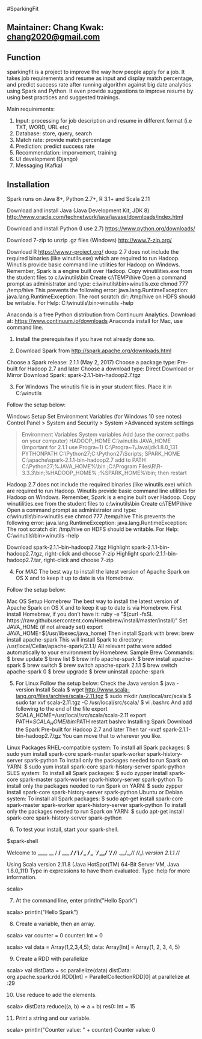 #SparkingFit

## Maintainer:  Chang Kwak:  chang2020@gmail.com



## Function
sparkingfit is a project to improve the way how people apply for a job.  It takes job requirements and resume as input and display match percentage, and predict success rate after running algorithm against big date analytics using Spark and Python. It even provide suggestions to improve resume by using best practices and suggested trainings.

Main requirements:
1) Input: processing for job description and resume in different format (i.e TXT, WORD, URL etc)
2) Database: store, query, search
3) Match rate: provide match percentage
4) Prediction: predict success rate
5) Recommendation: imporvement, training
6) UI development (Django)
7) Messaging (Kafka)

## Installation
Spark runs on Java 8+, Python 2.7+, R 3.1+ and Scala 2.11

Download and install Java
(Java Development Kit, JDK 8)
http://www.oracle.com/technetwork/java/javase/downloads/index.html

Download and install Python (I use 2.7)
https://www.python.org/downloads/

Download 7-zip to unzip .gz files (Windows)
http://www.7-zip.org/

Download R
https://www.r-project.org/
doop 2.7 does not include the required binaries (like winutils.exe) which are required to run Hadoop.
Winutils provide basic command line utilities for Hadoop on Windows.
Remember, Spark is a engine built over Hadoop.
Copy winutilities.exe from the student files to c:\winutils\bin
Create c:\TEMP\hive
Open a command prompt as administrator and type:
c:\winutils\bin>winutils.exe chmod 777 /temp/hive
This prevents the following error:
java.lang.RuntimeException: java.lang.RuntimeException: The root scratch dir: /tmp/hive on HDFS should be writable.
For Help:
C:\winutils\bin>winutils -help

Anaconda is a free Python distribution from Continuum Analytics.
Download at:
https://www.continuum.io/downloads
Anaconda install for Mac, use command line.



1. Install the prerequisites if you have not already done so.




2. Download Spark from
http://spark.apache.org/downloads.html

Choose a Spark release: 2.1.1 (May 2, 2017)
Choose a package type: Pre-built for Hadoop 2.7 and later
Choose a download type: Direct Download or Mirror
Download Spark: spark-2.1.1-bin-hadoop2.7.tgz



3. For Windows
The winutils file is in your student files. Place it in C:\winutils

Follow the setup below:

Windows Setup
Set Environment Variables (for Windows 10 see notes)
Control Panel > System and Security > System >Advanced system settings
> Environment Variables System variables
Add (use the correct paths on your computer) HADOOP_HOME
C:\winutils
JAVA_HOME (Important for 2.1.1 use Progra~1) C:\Progra~1\Java\jdk1.8.0_131
PYTHONPATH C:\Python27;C:\Python27\Scripts;
SPARK_HOME C:\apache\spark-2.1.1-bin-hadoop2.7
add to PATH
C:\Python27;%JAVA_HOME%\bin
;C:\Program Files\R\R-3.3.3\bin;%HADOOP_HOME% ;%SPARK_HOME%\bin;
then restart

Hadoop 2.7 does not include the required binaries (like winutils.exe) which are required to run Hadoop.
Winutils provide basic command line utilities for Hadoop on Windows.
Remember, Spark is a engine built over Hadoop.
Copy winutilities.exe from the student files to c:\winutils\bin
Create c:\TEMP\hive
Open a command prompt as administrator and type:
c:\winutils\bin>winutils.exe chmod 777 /temp/hive
This prevents the following error:
java.lang.RuntimeException: java.lang.RuntimeException: The root scratch dir: /tmp/hive on HDFS should be writable.
For Help:
C:\winutils\bin>winutils -help

Download spark-2.1.1-bin-hadoop2.7.tgz
Highlight spark-2.1.1-bin-hadoop2.7.tgz, right-click and choose 7-zip
Highlight spark-2.1.1-bin-hadoop2.7.tar, right-click and choose 7-zip

4. For MAC
The best way to install the latest version of Apache Spark on
OS X and to keep it up to date is via Homebrew.

Follow the setup below:

Mac OS Setup
Homebrew
The best way to install the latest version of Apache Spark on OS X and to keep it up to date is via Homebrew.
First install Homebrew, if you don’t have it:
ruby -e "$(curl -fsSL https://raw.githubusercontent.com/Homebrew/install/master/install)"
Set JAVA_HOME (if not already set)
export JAVA_HOME=$(/usr/libexec/java_home)
Then install Spark with brew:
brew install apache-spark
This will install Spark to directory:
     /usr/local/Cellar/apache-spark/2.1.1/
All relevant paths were added automatically to your environment by Homebrew.
Sample Brew Commands:
$ brew update $ brew list
$ brew info apache-spark
$ brew install apache-spark
$ brew switch <formula> <version> $ brew switch apache-spark 2.1.1 $ brew switch apache-spark 0
$ brew upgrade
$ brew uninstall apache-spark



5. For Linux
Follow the setup below:
Check the Java version
$ java -version
Install Scala
$ wget http://www.scala-lang.org/files/archive/scala-2.11.tgz $ sudo mkdir /usr/local/src/scala
$ sudo tar xvf scala-2.11.tgz -C /usr/local/src/scala/
$ vi .bashrc
And add following to the end of the file
export SCALA_HOME=/usr/local/src/scala/scala-2.11 export PATH=$SCALA_HOME/bin:$PATH
restart bashrc Installing Spark
Download the Spark Pre-built for Hadoop 2.7 and later Then
tar -xvzf spark-2.1.1-bin-hadoop2.7.tgz
You can move that to wherever you like.

Linux Packages
RHEL-compatible system:
To install all Spark packages:
$ sudo yum install spark-core spark-master spark-worker spark-history-server spark-python
To install only the packages needed to run Spark on YARN:
$ sudo yum install spark-core spark-history-server spark-python
SLES system:
To install all Spark packages:
$ sudo zypper install spark-core spark-master spark-worker spark-history-server spark-python
To install only the packages needed to run Spark on YARN:
$ sudo zypper install spark-core spark-history-server spark-python
Ubuntu or Debian system:
To install all Spark packages:
$ sudo apt-get install spark-core spark-master spark-worker spark-history-server spark-python
To install only the packages needed to run Spark on YARN:
$ sudo apt-get install spark-core spark-history-server spark-python



6. To test your install, start your spark-shell.


$spark-shell

Welcome to
      ____              __
     / __/__  ___ _____/ /__
    _\ \/ _ \/ _ `/ __/  '_/
   /___/ .__/\_,_/_/ /_/\_\   version 2.1.1
      /_/

Using Scala version 2.11.8 (Java HotSpot(TM) 64-Bit Server VM, Java 1.8.0_111)
Type in expressions to have them evaluated.
Type :help for more information.

scala>

7. At the command line, enter println("Hello Spark")

scala> println("Hello Spark")



8. Create a variable, then an array.

scala> var counter = 0
counter: Int = 0

scala> val data = Array(1,2,3,4,5);
data: Array[Int] = Array(1, 2, 3, 4, 5)



9. Create a RDD with parallelize

scala> val distData = sc.parallelize(data)
distData: org.apache.spark.rdd.RDD[Int] =
ParallelCollectionRDD[0] at parallelize
at <console>:29



10. Use reduce to add the elements.

scala> distData.reduce((a, b) => a + b)
res0: Int = 15



11. Print a string and our variable.

scala> println("Counter value: " + counter)
Counter value: 0
